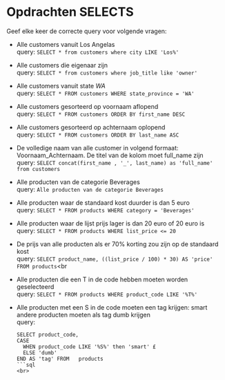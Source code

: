 # Opdrachten SELECTS
Geef elke keer de correcte query voor volgende vragen:

- Alle customers vanuit Los Angelas<br>
  query: ```SELECT * from customers where city LIKE 'Los%'``` <br>

- Alle customers die eigenaar zijn<br>
  query:  ```SELECT * from customers where job_title like 'owner'```<br>
 
- Alle customers vanuit state *WA*<br>
  query: ```SELECT * FROM customers WHERE state_province = 'WA'```<br>

- Alle customers gesorteerd op voornaam aflopend<br>
  query: ```SELECT * FROM customers ORDER BY first_name DESC```<br>

- Alle customers gesorteerd op achternaam oplopend<br>
  query: ```SELECT * FROM customers ORDER BY last_name ASC```<br>

- De volledige naam van alle customer in volgend formaat: Voornaam_Achternaam. De titel van de kolom moet full_name zijn <br>
  query: ```SELECT concat(first_name , '_', last_name) as 'full_name' from customers``` <br>

- Alle producten van de categorie Beverages<br>
  query: ```Alle producten van de categorie Beverages```<br>

- Alle producten waar de standaard kost duurder is dan 5 euro<br>
  query: ```SELECT * FROM products WHERE category = 'Beverages'```

- Alle producten waar de lijst prijs lager is dan 20 euro of 20 euro is<br>
  query: ```SELECT * FROM products WHERE list_price <= 20```

- De prijs van alle producten als er 70% korting zou zijn op de standaard kost<br>
  query: ```SELECT product_name, ((list_price / 100) * 30) AS 'price'  FROM products```<br

- Alle producten die een T in de code hebben moeten worden geselecteerd<br>
  query: ```SELECT * FROM products WHERE product_code LIKE '%T%' ```<br>

- Alle producten met een S in de code moeten een tag krijgen: smart andere producten moeten als tag dumb krijgen <br>
  query: 
  ```
  SELECT product_code, 
  CASE 
    WHEN product_code LIKE '%S%' then 'smart' £
    ELSE 'dumb' 
  END AS 'tag' FROM   products
  ```sql 
  <br>